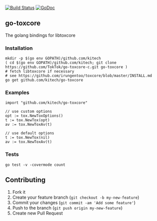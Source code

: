 [![Build Status](https://travis-ci.org/kitech/go-toxcore.svg?branch=master)](https://travis-ci.org/kitech/go-toxcore)
[![GoDoc](https://godoc.org/github.com/kitech/go-toxcore?status.svg)](https://godoc.org/github.com/kitech/go-toxcore)

## go-toxcore
The golang bindings for libtoxcore 


### Installation

    mkdir -p $(go env GOPATH)/github.com/kitech
    ( cd $(go env GOPATH)/github.com/kitech; git clone https://github.com/TokTok/go-toxcore-c.git go-toxcore )
    # fetch libtoxcore if necessary
    # see https://github.com/irungentoo/toxcore/blob/master/INSTALL.md
    go get github.com/kitech/go-toxcore

### Examples

    import "github.com/kitech/go-toxcore"

    // use custom options
    opt := tox.NewToxOptions()
    t := tox.NewTox(opt)
    av := tox.NewToxAv(t)
    
    // use default options
    t := tox.NewTox(nil)
    av := tox.NewToxAv(t)

### Tests

    go test -v -covermode count
    

Contributing
------------
1. Fork it
2. Create your feature branch (``git checkout -b my-new-feature``)
3. Commit your changes (``git commit -am 'Add some feature'``)
4. Push to the branch (``git push origin my-new-feature``)
5. Create new Pull Request

